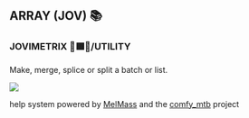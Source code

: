 
<h2>ARRAY (JOV) 📚</h2>
<h3>JOVIMETRIX 🔺🟩🔵/UTILITY</h3>
<p>Make, merge, splice or split a batch or list.</p>

![](https://raw.githubusercontent.com/Amorano/Jovimetrix-examples/master/node/ARRAY/ARRAY.gif)

help system powered by [MelMass](https://github.com/melMass) and the [comfy_mtb](https://github.com/melMass/comfy_mtb) project
